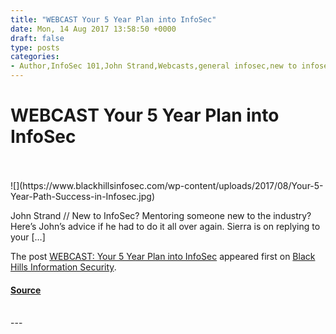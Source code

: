 ```yaml
---
title: "WEBCAST Your 5 Year Plan into InfoSec"
date: Mon, 14 Aug 2017 13:58:50 +0000
draft: false
type: posts
categories: 
- Author,InfoSec 101,John Strand,Webcasts,general infosec,new to infosec,starting infosec,webcast
---
```

# WEBCAST Your 5 Year Plan into InfoSec

<br/>

<br/>
![](https://www.blackhillsinfosec.com/wp-content/uploads/2017/08/Your-5-Year-Path-Success-in-Infosec.jpg)

John Strand // New to InfoSec? Mentoring someone new to the industry? Here’s John’s advice if he had to do it all over again. Sierra is on replying to your \[…\]

The post [WEBCAST: Your 5 Year Plan into InfoSec](https://www.blackhillsinfosec.com/webcast-5-year-plan-infosec/) appeared first on [Black Hills Information Security](https://www.blackhillsinfosec.com).

#### [Source](https://www.blackhillsinfosec.com/webcast-5-year-plan-infosec/)

<br/>
---
